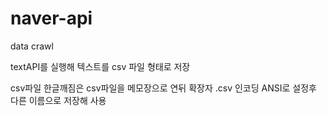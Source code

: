 # naver-api
data crawl

textAPI를 실행해 텍스트를 csv 파일 형태로 저장

csv파일 한글깨짐은 csv파일을 메모장으로 연뒤 확장자 .csv 인코딩 ANSI로 설정후 다른 이름으로 저장해 사용
